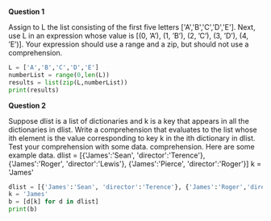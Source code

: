 **Question 1**

Assign to L the list consisting of the first five letters ['A','B','C','D','E']. Next, use L in an expression whose value is [(0, ’A’), (1, ’B’), (2, ’C’), (3, ’D’), (4, ’E’)].  Your expression should use a range and a zip, but should not use a comprehension. 

```python
L = ['A','B','C','D','E']
numberList = range(0,len(L))
results = list(zip(L,numberList))
print(results)
```
**Question 2**

Suppose dlist is a list of dictionaries and k is a key that appears in all the dictionaries in dlist. Write a comprehension that evaluates to the list whose ith element is the value corresponding to key k in the ith dictionary in dlist. Test your comprehension with some data. comprehension. 
Here are some example data. 
dlist = [{'James':'Sean', 'director':'Terence'}, {'James':'Roger', 'director':'Lewis'}, {'James':'Pierce', 'director':'Roger'}] 
k = 'James'
```python
dlist = [{'James':'Sean', 'director':'Terence'}, {'James':'Roger','director':'Lewis'}, {'James':'Pierce', 'director':'Roger'}]
k = 'James'
b = [d[k] for d in dlist]
print(b)
```
